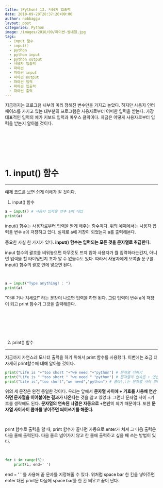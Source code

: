 ```yaml
---
title: (Python) 13. 사용자 입출력
date: 2018-09-20T20:37:26+09:00
author: nobbaggu
layout: post
categories: Python
image: /images/2018/09/파이썬-썸네일.jpg
tags:
  - input 함수
  - input()
  - python
  - python input
  - python output
  - 사용자 입출력
  - 파이썬
  - 파이썬 input
  - 파이썬 output
  - 파이썬 입력
  - 파이썬 입출력
  - 파이썬 출력
---
```

지금까지는 프로그램 내부의 미리 정해진 변수만을 가지고 놀았다. 하지만 사용자 인터페이스를 가지고 있는 대부분의 프로그램은 사용자로부터 어떠한 입력을 받는다. 가장 대표적인 입력의 예가 키보드 입력과 마우스 클릭이다. 지금은 어떻게 사용자로부터 입력을 받는지 알아볼 것이다.

&nbsp;

&nbsp;

&nbsp;

# 1. input() 함수

* * *

예제 코드를 보면 쉽게 이해가 갈 것이다.

1) input() 함수

~~~ python
a = input() # 사용자 입력을 변수 a에 대입
print(a)
~~~

input() 함수는 사용자로부터 입력을 받게 해주는 함수이다. 위의 예제에서는 사용자 입력을 변수 a에 저장하고 있다. 실제로 a에 저장이 되었는지 a를 출력해본다.

중요한 사실 한 가지가 있다. **input() 함수는 입력되는 모든 것을 문자열로 취급한다.**

input 함수의 괄호를 비워놓으면 아무것도 뜨지 않아 사용자가 뭘 입력하라는건지, 아니면 입력을 할 타이밍인지 조차 알 수 없을수도 있다. 따라서 사용자에게 보여줄 문구를 input() 함수의 괄호 안에 넣으면 된다.

&nbsp;

~~~ python
a = input("Type anything! : ")
print(a)
~~~

"아무 거나 치세요!" 라는 문장이 나오면 입력을 하면 된다. 그럼 입력이 변수 a에 저장이 되고 print 함수가 그것을 출력해준다.

&nbsp;

&nbsp;

&nbsp;

2. print() 함수

* * *

지금까지 자연스레 모니터 출력을 하기 위해서 print 함수를 사용했다. 이번에는 조금 더 자세히 print함수에 대해 알아볼 것이다.

~~~ python
print("Life is "+"too short "+"we need "+"python") # 문자열 더하기
print("Life is " "too short " "we need " "python") # 문자열의 연속은 + 연산이다
print("Life is","too short","we need","python") # 콤마(,)는 문자열 사이 띄어쓰기
~~~

위의 세 문장은 완전 동일한 것이다. 우리는 앞에서 **문자열 사이에 + 기호를 사용해 연산하면 문자열을 이어붙이는 결과가 나온다**는 것을 알고 있었다. 그런데 문자열 사이 +기호를 생략해도 된다. **문자열의 연속된 나열은 자동으로 +연산**이 되기 때문이다. 또한 **문자열 사이사이 콤마를 넣어주면 띄어쓰기를 해준다.**

&nbsp;

print 함수로 출력을 할 때, print 함수가 끝나면 자동으로 enter가 쳐져 그 다음 출력은 다음 줄에 출력된다. 다음 줄로 넘어가지 않고 한 줄에 출력하고 싶을 때 쓰는 방법이 있다.

&nbsp;

~~~ python
for i in range(5):
    print(i, end=' ')
~~~

end = ' ' 를 사용해 끝 문자를 지정해줄 수 있다. 위처럼 space bar 한 칸을 넣어주면 enter 대신 print문 다음에 space bar를 한 칸 띄우고 끝이 난다.

&nbsp;